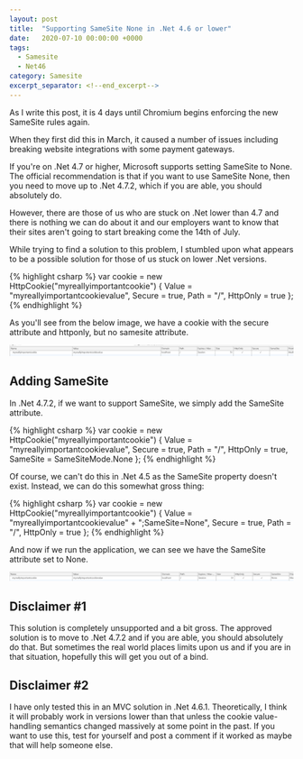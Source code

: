 ```yaml
---
layout: post
title:  "Supporting SameSite None in .Net 4.6 or lower"
date:   2020-07-10 00:00:00 +0000
tags:
  - Samesite
  - Net46
category: Samesite
excerpt_separator: <!--end_excerpt-->
---
```


As I write this post, it is 4 days until Chromium begins enforcing the new SameSite rules again.
<!--end_excerpt-->
When they first did this in March, it caused a number of issues including breaking website integrations with some payment gateways.

If you're on .Net 4.7 or higher, Microsoft supports setting SameSite to None. The official recommendation is that if you want to use SameSite None, then you need to move up to .Net 4.7.2, which if you are able, you should absolutely do.

However, there are those of us who are stuck on .Net lower than 4.7 and there is nothing we can do about it and our employers want to know that their sites aren't going to start breaking come the 14th of July.

While trying to find a solution to this problem, I stumbled upon what appears to be a possible solution for those of us stuck on lower .Net versions.

{% highlight csharp %}
var cookie = new HttpCookie("myreallyimportantcookie")
            {
                Value = "myreallyimportantcookievalue",
                Secure = true,
                Path = "/",
                HttpOnly = true
            };
{% endhighlight %}

As you'll see from the below image, we have a cookie with the secure attribute and httponly, but no samesite attribute.

![No SameSite](\assets\img\cookie-nosamesite.png)

## Adding SameSite

In .Net 4.7.2, if we want to support SameSite, we simply add the SameSite attribute.

{% highlight csharp %}
var cookie = new HttpCookie("myreallyimportantcookie")
            {
                Value = "myreallyimportantcookievalue",
                Secure = true,
                Path = "/",
                HttpOnly = true, 
                SameSite = SameSiteMode.None
            };
{% endhighlight %}

Of course, we can't do this in .Net 4.5 as the SameSite property doesn't exist. Instead, we can do this somewhat gross thing:

{% highlight csharp %}
var cookie = new HttpCookie("myreallyimportantcookie")
            {
                Value = "myreallyimportantcookievalue" + ";SameSite=None",
                Secure = true,
                Path = "/",
                HttpOnly = true
            };
{% endhighlight %}

And now if we run the application, we can see we have the SameSite attribute set to None.

![SameSite](\assets\img\cookie-samesite.png)

## Disclaimer #1
This solution is completely unsupported and a bit gross. The approved solution is to move to .Net 4.7.2 and if you are able, you should absolutely do that. But sometimes the real world places limits upon us and if you are in that situation, hopefully this will get you out of a bind.

## Disclaimer #2
I have only tested this in an MVC solution in .Net 4.6.1. Theoretically, I think it will probably work in versions lower than that unless the cookie value-handling semantics changed massively at some point in the past. If you want to use this, test for yourself and post a comment if it worked as maybe that will help someone else.